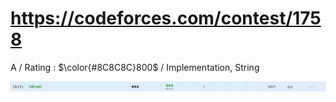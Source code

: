 # https://codeforces.com/contest/1758

A / Rating : $\color{#8C8C8C}800$ / Implementation, String

![My Image](https://github.com/kss418/Codeforces/blob/main/Images/836.png)
